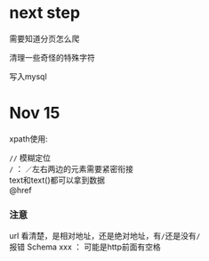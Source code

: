 # next step
需要知道分页怎么爬

清理一些奇怪的特殊字符

写入mysql

# Nov 15

xpath使用:

 `//`  模糊定位  
 `/` ： `／`左右两边的元素需要紧密衔接  
 text和text()都可以拿到数据  
 @href  
 
 
### 注意 
url 看清楚，是相对地址，还是绝对地址，有`/`还是没有`/`  
报错 Schema xxx ： 可能是http前面有空格  